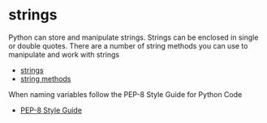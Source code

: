 # strings

Python can store and manipulate strings. Strings can be enclosed in single or double quotes. There are a number of string methods you can use to manipulate and work with strings

- [strings](https://docs.python.org/3/tutorial/introduction.html#strings)
- [string methods](https://docs.python.org/3/library/stdtypes.html#string-methods)

When naming variables follow the PEP-8 Style Guide for Python Code
 - [PEP-8 Style Guide](https://www.python.org/dev/peps/pep-0008/#naming-conventions)
 